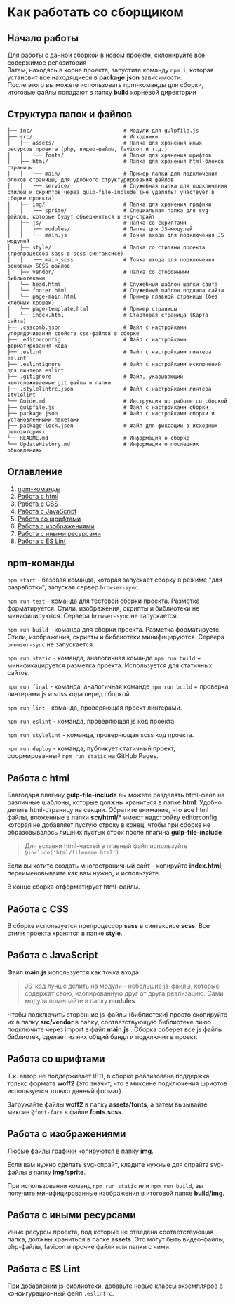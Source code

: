 # Как работать со сборщиком

## Начало работы

Для работы с данной сборкой в новом проекте, склонируйте все содержимое репозитория<br>
Затем, находясь в корне проекта, запустите команду `npm i`, которая установит все находящиеся в __package.json__ зависимости.<br>
После этого вы можете использовать npm-команды для сборки, итоговые файлы попадают в папку __build__ корневой директории

## Структура папок и файлов

```
├── inc/                             # Модули для gulpfile.js
├── src/                             # Исходники
│   ├── assets/                      # Папка для хранения иных ресурсов проекта (php, видео-файлы, favicon и т.д.)
│   │   └── fonts/                   # Папка для хранения шрифтов
│   ├── html/                        # Папка для хранения html-блоков страницы
│   │   └── main/                    # Пример папки для подключения блоков страницы, для удобного структурирования файлов
│   │   └── service/                 # Служебная папка для подключения стилей и скриптов через gulp-file-include (не удалять! участвует в сборке проекта)
│   ├── img/                         # Папка для хранения графики
│   │   └── sprite/                  # Специальная папка для svg-файлов, которые будут объединяться в svg-спрайт
│   ├── js/                          # Папка со скриптами
│   │   ├── modules/                 # Папка для JS-модулей
│   │   └── main.js                  # Точка входа для подключения JS модулей
│   ├── style/                       # Папка со стилями проекта (препроцессор sass в scss-синтаксисе)
│   │   └── main.scss                # Точка входа для подключения основных SCSS файлов
│   ├── vendor/                      # Папка со сторонними библиотеками
│   └── head.html                    # Служебный шаблон шапки сайта
│   └── footer.html                  # Служебный шаблон подвала сайта
│   └── page-main.html               # Пример главной страницы (без хлебных крошек)
│   └── page-template.html           # Пример страницы
│   └── index.html                   # Стартовая страница (Карта сайта)
├── .csscomb.json                    # Файл с настройками упорядочивания свойств css-файлов в сборке
├── .editorconfig                    # Файл с настройками форматирования кода
├── .eslint                          # Файл с настройками линтера eslint
├── .eslintignore                    # Файл с настройками исключений для линтера eslint
├── .gitignore                       # Файл, указывающий неотслеживаемые git файлы и папки 
├── .stylelintrc.json                # Файл с настройками линтера stylelint
└── Guide.md                         # Инструкция по работе со сборкой
├── gulpfile.js                      # Файл с настройками сборки
├── package.json                     # Файл с настройками сборки и установленными пакетами
├── package-lock.json                # Файл для фиксации в исходных репозиториях
└── README.md                        # Информация о сборке
└── UpdateHistory.md                 # Информация о последних обновлениях
```

## Оглавление
1. [npm-команды](#npm-команды)
2. [Работа с html](#работа-с-html)
3. [Работа с CSS](#работа-с-css)
4. [Работа с JavaScript](#работа-с-javascript)
5. [Работа со шрифтами](#работа-со-шрифтами)
6. [Работа с изображениями](#работа-с-изображениями)
7. [Работа с иными ресурсами](#работа-с-иными-ресурсами)
8. [Работа с ES Lint](#работа-с-es-lint)


## npm-команды

`npm start` - базовая команда, которая запускает сборку в режиме "для разработки", запуская сервер `browser-sync`.

`npm run test` - команда для тестовой сборки проекта. Разметка форматируется. Стили, изображения, скрипты и библиотеки не минифицируются. Сервера `browser-sync` не запускается.

`npm run build` - команда для сборки проекта. Разметка форматируетс. Стили, изображения, скрипты и библиотеки минифицируются. Сервера `browser-sync` не запускается.

`npm run static` - команда, аналогичная команде `npm run build` + минификацируется разметка проекта. Используется для статичных сайтов.

`npm run final` - команда, аналогичная команде `npm run build` + проверка линтерами js и scss кода перед сборкой.

`npm run lint` - команда, проверяющая проект линтерами.

`npm run eslint` - команда, проверяющая js код проекта.

`npm run stylelint` - команда, проверяющая scss код проекта.

`npm run deploy` - команда, публикует статичный проект, сформированный `npm run static` на GitHub Pages.

## Работа с html

Благодаря плагину __gulp-file-include__ вы можете разделять html-файл на различные шаблоны, которые должны храниться в папке __html__. Удобно делить html-страницу на секции. Обратите внимание, что все html файлы, вложенные в папки __scr/html/*__ имеют надстройку editorconfig которая не добавляет пустую строку в конец, чтобы при сборке не образовывалось лишних пустых строк после плагина __gulp-file-include__

> Для вставки html-частей в главный файл используйте `@include('html/filename.html')`

Если вы хотите создать многостраничный сайт - копируйте __index.html__, переименовывайте как вам нужно, и используйте.

В конце сборка отформатирует html-файлы.

## Работа с CSS

В сборке используется препроцессор __sass__ в синтаксисе __scss__. Все стили проекта хранятся в папке __style__.

## Работа с JavaScript

Файл __main.js__ используется как точка входа.

> JS-код лучше делить на модули - небольшие js-файлы, которые содержат свою, изолированную друг от друга реализацию. Сами модули помещайте в папку __modules__.

Чтобы подключить сторонние js-файлы (библиотеки) просто скопируйте их в папку __src/vendor__ в папку, соответствующую библиотеке лиюо подключите через import в файл __main.js__ . Сборка соберет все js файлы библиотек, сделает из них общий бандл и подключит в проект.

## Работа со шрифтами

Т.к. автор не поддерживает IE11, в сборке реализована поддержка только формата __woff2__ (это значит, что в миксине подключения шрифтов используется только данный формат).

Загружайте файлы __woff2__ в папку __assets/fonts__, а затем вызывайте миксин `@font-face` в файле __fonts.scss__.

## Работа с изображениями

Любые файлы графики копируются в папку __img__.

Если вам нужно сделать svg-спрайт, кладите нужные для спрайта svg-файлы в папку __img/sprite__.

При использовании команд  `npm run static` или `npm run build`, вы получите минифицированные изображения в итоговой папке __build/img__.

## Работа с иными ресурсами

Иные ресурсы проекта, под которые не отведена соответствующая папка, должны храниться в папке __assets__. Это могут быть видео-файлы, php-файлы, favicon и прочие файли или папки с ними.

## Работа с ES Lint

При добавлении js-библиотеки, добавьте новые классы экземпляров в конфигурационный файл `.eslintrc`.
